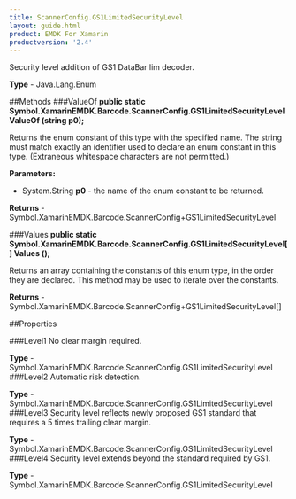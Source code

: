 ```yaml
---
title: ScannerConfig.GS1LimitedSecurityLevel
layout: guide.html 
product: EMDK For Xamarin 
productversion: '2.4' 
---
```

Security level addition of GS1 DataBar lim decoder.

**Type** - Java.Lang.Enum

##Methods
###ValueOf
**public static Symbol.XamarinEMDK.Barcode.ScannerConfig.GS1LimitedSecurityLevel ValueOf (string p0);**

Returns the enum constant of this type with the specified name. The string must match exactly an identifier used to declare an enum constant in this type. (Extraneous whitespace characters are not permitted.)

**Parameters:** 

* System.String **p0** - the name of the enum constant to be returned.

**Returns** - Symbol.XamarinEMDK.Barcode.ScannerConfig+GS1LimitedSecurityLevel

###Values
**public static Symbol.XamarinEMDK.Barcode.ScannerConfig.GS1LimitedSecurityLevel[] Values ();**

Returns an array containing the constants of this enum type, in the order they are declared. This method may be used to iterate over the constants.


**Returns** - Symbol.XamarinEMDK.Barcode.ScannerConfig+GS1LimitedSecurityLevel[]

##Properties

###Level1
No clear margin required.

**Type** - Symbol.XamarinEMDK.Barcode.ScannerConfig.GS1LimitedSecurityLevel
###Level2
Automatic risk detection.

**Type** - Symbol.XamarinEMDK.Barcode.ScannerConfig.GS1LimitedSecurityLevel
###Level3
Security level reflects newly proposed GS1 standard that requires a 5 times trailing clear margin.

**Type** - Symbol.XamarinEMDK.Barcode.ScannerConfig.GS1LimitedSecurityLevel
###Level4
Security level extends beyond the standard required by GS1.

**Type** - Symbol.XamarinEMDK.Barcode.ScannerConfig.GS1LimitedSecurityLevel


